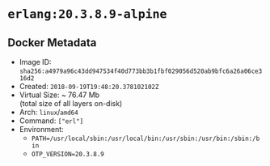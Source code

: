 # `erlang:20.3.8.9-alpine`

## Docker Metadata

- Image ID: `sha256:a4979a96c43dd947534f40d773bb3b1fbf029056d520ab9bfc6a26a06ce316d2`
- Created: `2018-09-19T19:48:20.378102102Z`
- Virtual Size: ~ 76.47 Mb  
  (total size of all layers on-disk)
- Arch: `linux`/`amd64`
- Command: `["erl"]`
- Environment:
  - `PATH=/usr/local/sbin:/usr/local/bin:/usr/sbin:/usr/bin:/sbin:/bin`
  - `OTP_VERSION=20.3.8.9`
